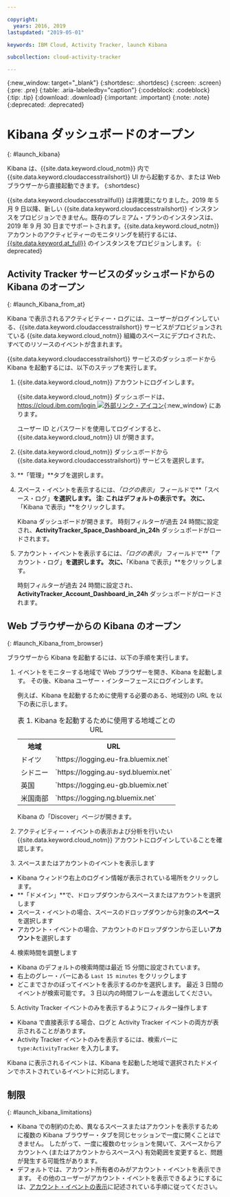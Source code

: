 ```yaml
---

copyright:
  years: 2016, 2019
lastupdated: "2019-05-01"

keywords: IBM Cloud, Activity Tracker, launch Kibana

subcollection: cloud-activity-tracker

---
```


{:new_window: target="_blank"}
{:shortdesc: .shortdesc}
{:screen: .screen}
{:pre: .pre}
{:table: .aria-labeledby="caption"}
{:codeblock: .codeblock}
{:tip: .tip}
{:download: .download}
{:important: .important}
{:note: .note}
{:deprecated: .deprecated}


# Kibana ダッシュボードのオープン
{: #launch_kibana}

Kibana は、{{site.data.keyword.cloud_notm}} 内で {{site.data.keyword.cloudaccesstrailshort}} UI から起動するか、または Web ブラウザーから直接起動できます。
{:shortdesc}
   
{{site.data.keyword.cloudaccesstrailfull}} は非推奨になりました。2019 年 5 月 9 日以降、新しい {{site.data.keyword.cloudaccesstrailshort}} インスタンスをプロビジョンできません。既存のプレミアム・プランのインスタンスは、2019 年 9 月 30 日までサポートされます。{{site.data.keyword.cloud_notm}} アカウントのアクティビティーのモニタリングを続行するには、[{{site.data.keyword.at_full}}](/docs/services/Activity-Tracker-with-LogDNA?topic=logdnaat-getting-started#getting-started) のインスタンスをプロビジョンします。
{: deprecated}


##  Activity Tracker サービスのダッシュボードからの Kibana のオープン
{: #launch_Kibana_from_at}

Kibana で表示されるアクティビティー・ログには、ユーザーがログインしている、{{site.data.keyword.cloudaccesstrailshort}} サービスがプロビジョンされている {{site.data.keyword.cloud_notm}} 組織のスペースにデプロイされた、すべてのリソースのイベントが含まれます。

{{site.data.keyword.cloudaccesstrailshort}} サービスのダッシュボードから Kibana を起動するには、以下のステップを実行します。

1. {{site.data.keyword.cloud_notm}} アカウントにログインします。

    {{site.data.keyword.cloud_notm}} ダッシュボードは、[https://cloud.ibm.com/login ![外部リンク・アイコン](../../../icons/launch-glyph.svg "外部リンク・アイコン")](https://cloud.ibm.com/login){:new_window} にあります。
    
	ユーザー ID とパスワードを使用してログインすると、{{site.data.keyword.cloud_notm}} UI が開きます。

2. {{site.data.keyword.cloud_notm}} ダッシュボードから {{site.data.keyword.cloudaccesstrailshort}} サービスを選択します。 
    
3. **「管理」**タブを選択します。

4. スペース・イベントを表示するには、*「ログの表示」* フィールドで**「スペース・ログ」**を選択します。 **注:** これはデフォルトの表示です。 次に、**「Kibana で表示」**をクリックします。 

    Kibana ダッシュボードが開きます。 時刻フィルターが過去 24 時間に設定され、**ActivityTracker_Space_Dashboard_in_24h** ダッシュボードがロードされます。

5. アカウント・イベントを表示するには、*「ログの表示」* フィールドで**「アカウント・ログ」**を選択します。 次に、**「Kibana で表示」**をクリックします。 

    時刻フィルターが過去 24 時間に設定され、**ActivityTracker_Account_Dashboard_in_24h** ダッシュボードがロードされます。
	
	
##  Web ブラウザーからの Kibana のオープン
{: #launch_Kibana_from_browser}

ブラウザーから Kibana を起動するには、以下の手順を実行します。

1. イベントをモニターする地域で Web ブラウザーを開き、Kibana を起動します。 その後、Kibana ユーザー・インターフェースにログインします。
    
    例えば、Kibana を起動するために使用する必要のある、地域別の URL を以下の表に示します。
      
    <table>
          <caption>表 1. Kibana を起動するために使用する地域ごとの URL</caption>
           <tr>
            <th>地域</th>
            <th>URL</th>
          </tr>
          <tr>
            <td>ドイツ</td>
            <td>`https://logging.eu-fra.bluemix.net`</td>
          </tr>
          <tr>
            <td>シドニー</td>
            <td>`https://logging.au-syd.bluemix.net` </td>
          </tr>
		  <tr>
            <td>英国</td>
            <td>`https://logging.eu-gb.bluemix.net`</td>
          </tr>
		  <tr>
            <td>米国南部</td>
            <td>`https://logging.ng.bluemix.net`</td>
          </tr>
    </table>
	
	Kibana の「Discover」ページが開きます。
	
2. アクティビティー・イベントの表示および分析を行いたい {{site.data.keyword.cloud_notm}} アカウントにログインしていることを確認します。

3. スペースまたはアカウントのイベントを表示します

* Kibana ウィンドウ右上のログイン情報が表示されている場所をクリックします。
* **「ドメイン」**で、ドロップダウンからスペースまたはアカウントを選択します
* スペース・イベントの場合、スペースのドロップダウンから対象の**スペース**を選択します
* アカウント・イベントの場合、アカウントのドロップダウンから正しい**アカウント**を選択します

4. 検索時間を調整します

* Kibana のデフォルトの検索時間は最近 15 分間に設定されています。
* 右上のグレー・バーにある `Last 15 minutes` をクリックします
* どこまでさかのぼってイベントを表示するのかを選択します。 最近 3 日間のイベントが検索可能です。 3 日以内の時間フレームを選出してください。

5. Activity Tracker イベントのみを表示するようにフィルター操作します
* Kibana で直接表示する場合、ログと Activity Tracker イベントの両方が表示されることがあります。
* Activity Tracker イベントのみを表示するには、検索バーに `type:ActivityTracker` を入力します。

Kibana に表示されるイベントは、Kibana を起動した地域で選択されたドメインでホストされているイベントに対応します。

## 制限
{: #launch_kibana_limitations}

* Kibana での制約のため、異なるスペースまたはアカウントを表示するために複数の Kibana ブラウザー・タブを同じセッションで一度に開くことはできません。 したがって、一度に複数のセッションを開いて、スペースからアカウントへ (またはアカウントからスペースへ) 有効範囲を変更すると、問題が発生する可能性があります。
* デフォルトでは、アカウント所有者のみがアカウント・イベントを表示できます。 その他のユーザーがアカウント・イベントを表示できるようにするには、[アカウント・イベントの表示](/docs/services/cloud-activity-tracker?topic=cloud-activity-tracker-view_acc_events#view_acc_events)に記述されている手順に従ってください。



